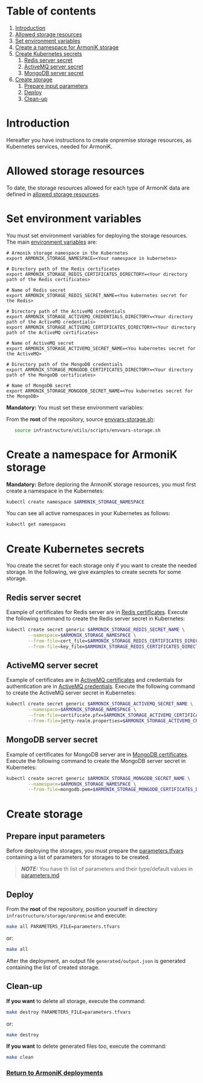 # Table of contents

1. [Introduction](#introduction)
2. [Allowed storage resources](#allowed-storage-resources)
3. [Set environment variables](#set-environment-variables)
4. [Create a namespace for ArmoniK storage](#create-a-namespace-for-armonik-storage)
5. [Create Kubernetes secrets](#create-kubernetes-secrets)
    1. [Redis server secret](#redis-server-secret)
    2. [ActiveMQ server secret](#activemq-server-secret)
    3. [MongoDB server secret](#mongodb-server-secret)
6. [Create storage](#create-storage)
    1. [Prepare input parameters](#prepare-input-parameters)
    2. [Deploy](#deploy)
    3. [Clean-up](#clean-up)

# Introduction

Hereafter you have instructions to create onpremise storage resources, as Kubernetes services, needed for ArmoniK.

# Allowed storage resources

To date, the storage resources allowed for each type of ArmoniK data are defined
in [allowed storage resources](../../modules/needed-storage/storage_for_each_armonik_data.tf).

# Set environment variables

You must set environment variables for deploying the storage resources. The
main [environment variables](../../utils/scripts/envvars-storage.sh) are:

```buildoutcfg
# Armonik storage namespace in the Kubernetes
export ARMONIK_STORAGE_NAMESPACE=<Your namespace in kubernetes>

# Directory path of the Redis certificates
export ARMONIK_STORAGE_REDIS_CERTIFICATES_DIRECTORY=<Your directory path of the Redis certificates>
    
# Name of Redis secret
export ARMONIK_STORAGE_REDIS_SECRET_NAME=<You kubernetes secret for the Redis>

# Directory path of the ActiveMQ credentials
export ARMONIK_STORAGE_ACTIVEMQ_CREDENTIALS_DIRECTORY=<Your directory path of the ActiveMQ credentials>
export ARMONIK_STORAGE_ACTIVEMQ_CERTIFICATES_DIRECTORY=<Your directory path of the ActiveMQ certificates>
    
# Name of ActiveMQ secret
export ARMONIK_STORAGE_ACTIVEMQ_SECRET_NAME=<You kubernetes secret for the ActiveMQ>

# Directory path of the MongoDB credentials
export ARMONIK_STORAGE_MONGODB_CERTIFICATES_DIRECTORY=<Your directory path of the MongoDB certificates>

# Name of MongoDB secret
export ARMONIK_STORAGE_MONGODB_SECRET_NAME=<You kubernetes secret for the MongoDB>
```

**Mandatory:** You must set these environment variables:

From the **root** of the repository, source [envvars-storage.sh](../../utils/scripts/envvars-storage.sh):

```bash
   source infrastructure/utils/scripts/envvars-storage.sh
```

# Create a namespace for ArmoniK storage

**Mandatory:** Before deploring the ArmoniK storage resources, you must first create a namespace in the Kubernetes:

```bash
kubectl create namespace $ARMONIK_STORAGE_NAMESPACE
```

You can see all active namespaces in your Kubernetes as follows:

```bash
kubectl get namespaces
```

# Create Kubernetes secrets

You create the secret for each storage only if you want to create the needed storage. In the following, we give examples
to create secrets for some storage.

## Redis server secret

Example of certificates for Redis server are in [Redis certificates](../../security/certificates). Execute the following
command to create the Redis server secret in Kubernetes:

```bash
kubectl create secret generic $ARMONIK_STORAGE_REDIS_SECRET_NAME \
        --namespace=$ARMONIK_STORAGE_NAMESPACE \
        --from-file=cert_file=$ARMONIK_STORAGE_REDIS_CERTIFICATES_DIRECTORY/cert.crt \
        --from-file=key_file=$ARMONIK_STORAGE_REDIS_CERTIFICATES_DIRECTORY/cert.key
```

## ActiveMQ server secret

Example of certificates are in [ActiveMQ certificates](../../security/certificates) and credentials for authentication
are in [ActiveMQ credentials](../../security/credentials). Execute the following command to create the ActiveMQ server
secret in Kubernetes:

```bash
kubectl create secret generic $ARMONIK_STORAGE_ACTIVEMQ_SECRET_NAME \
        --namespace=$ARMONIK_STORAGE_NAMESPACE \
        --from-file=certificate.pfx=$ARMONIK_STORAGE_ACTIVEMQ_CERTIFICATES_DIRECTORY/certificate.pfx \
        --from-file=jetty-realm.properties=$ARMONIK_STORAGE_ACTIVEMQ_CREDENTIALS_DIRECTORY/jetty-realm.properties
```

## MongoDB server secret

Example of certificates for MongoDB server are in [MongoDB certificates](../../security/certificates). Execute the
following command to create the MongoDB server secret in Kubernetes:

```bash
kubectl create secret generic $ARMONIK_STORAGE_MONGODB_SECRET_NAME \
        --namespace=$ARMONIK_STORAGE_NAMESPACE \
        --from-file=mongodb.pem=$ARMONIK_STORAGE_MONGODB_CERTIFICATES_DIRECTORY/cert.pem
```

# Create storage

## Prepare input parameters

Before deploying the storages, you must prepare the [parameters.tfvars](parameters.tfvars) containing a list of
parameters for storages to be created.

> **_NOTE:_** You have th list of parameters and their type/default values in [parameters.md](parameters.md)

## Deploy

From the **root** of the repository, position yourself in directory `infrastructure/storage/onpremise` and execute:

```bash
make all PARAMETERS_FILE=parameters.tfvars 
```

or:

```bash
make all
```

After the deployment, an output file `generated/output.json` is generated containing the list of created storage.

## Clean-up

**If you want** to delete all storage, execute the command:

```bash
make destroy PARAMETERS_FILE=parameters.tfvars 
```

or:

```bash
make destroy
```

**If you want** to delete generated files too, execute the command:

```bash
make clean
```

### [Return to ArmoniK deployments](../../README.md#armonik-deployments)
